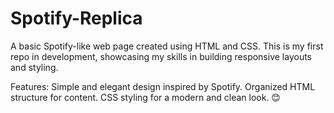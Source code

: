 # Spotify-Replica


A basic Spotify-like web page created using HTML and CSS. This is my first repo in development, showcasing my skills in building responsive layouts and styling.

Features:
Simple and elegant design inspired by Spotify.
Organized HTML structure for content.
CSS styling for a modern and clean look.
😊
